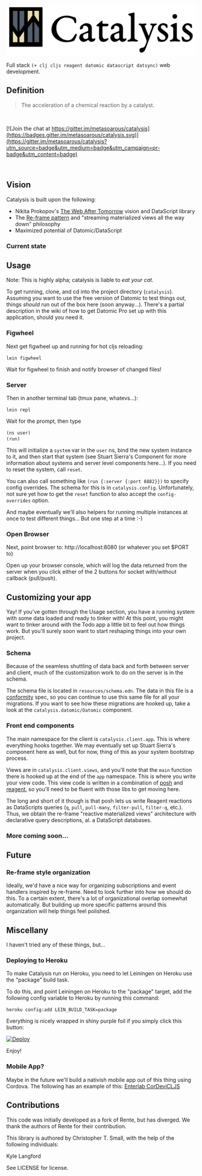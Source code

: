 
![Catalysis](catalysis.jpg)


Full stack `(+ clj cljs reagent datomic datascript datsync)` web development.


## Definition

> The acceleration of a chemical reaction by a catalyst.

<br/>

[![Join the chat at https://gitter.im/metasoarous/catalysis](https://badges.gitter.im/metasoarous/catalysis.svg)](https://gitter.im/metasoarous/catalysis?utm_source=badge&utm_medium=badge&utm_campaign=pr-badge&utm_content=badge)

<br/>


## Vision

Catalysis is built upon the following:

* Nikita Prokopov's [The Web After Tomorrow](http://tonsky.me/blog/the-web-after-tomorrow/) vision and DataScript library
* The [Re-frame pattern](https://github.com/Day8/re-frame) and "streaming materialized views all the way down" philosophy
* Maximized potential of Datomic/DataScript


### Current state



## Usage

Note: This is highly alpha; catalysis is liable to _eat your cat_.

To get running, clone, and cd into the project directory (`catalysis`).
Assuming you want to use the free version of Datomic to test things out, things _should_ run out of the box here (soon anyway...).
There's a partial description in the wiki of how to get Datomic Pro set up with this application, should you need it.


### Figwheel

Next get figwheel up and running for hot cljs reloading:

```
lein figwheel
```

Wait for figwheel to finish and notify browser of changed files!


### Server

Then in another terminal tab (tmux pane, whatevs...):

```
lein repl
```

Wait for the prompt, then type

```
(ns user)
(run)
```

This will initialize a `system` var in the `user` ns, bind the new system instance to it, and then start that system (see Stuart Sierra's Component for more information about systems and server level components here...).
If you need to reset the system, call `reset`.

You can also call something like `(run {:server {:port 8882}})` to specify config overrides.
The schema for this is in `catalysis.config`.
Unfortunately, not sure yet how to get the `reset` function to also accept the `config-overrides` option.

And maybe eventually we'll also helpers for running multiple instances at once to test different things...
But one step at a time :-)


### Open Browser

Next, point browser to:
http://localhost:8080 (or whatever you set $PORT to)

Open up your browser console, which will log the data returned from the server when you click either of the 2 buttons for socket with/without callback (pull/push).


## Customizing your app

Yay!
If you've gotten through the Usage section, you have a running system with some data loaded and ready to tinker with!
At this point, you might want to tinker around with the Todo app a little bit to feel out how things work.
But you'll surely soon want to start reshaping things into your own project.

### Schema

Because of the seamless shuttling of data back and forth between server and client, much of the customization work to do on the server is in the schema.

The schema file is located in `resources/schema.edn`.
The data in this file is a [conformity](https://github.com/rkneufeld/conformity) spec, so you can continue to use this same file for all your migrations.
If you want to see how these migrations are hooked up, take a look at the `catalysis.datomic/Datomic` component.


### Front end components

The main namespace for the client is `catalysis.client.app`.
This is where everything hooks together.
We may eventually set up Stuart Sierra's component here as well, but for now, thing of this as your system bootstrap process.

Views are in `catalysis.client.views`, and you'll note that the `main` function there is hooked up at the end of the `app` namespace.
This is where you write your view code.
This view code is written in a combination of [posh](https://github.com/mpdairy/posh) and [reagent](https://github.com/reagent-project/reagent), so you'll need to be fluent with those libs to get moving here.

The long and short of it though is that posh lets us write Reagent reactions as DataScripts queries (`q`, `pull`, `pull-many`, `filter-pull`, `filter-q`, etc.).
Thus, we obtain the re-frame "reactive materialized views" architecture with declarative query descriptions, al. a DataScript databases.


### More coming soon...


## Future

### Re-frame style organization

Ideally, we'd have a nice way for organizing subscriptions and event handlers inspired by re-frame.
Need to look further into how we should do this.
To a certain extent, there's a lot of organizational overlap somewhat automatically.
But building up more specific patterns around this organization will help things feel polished.


## Miscellany

I haven't tried any of these things, but...

### Deploying to Heroku

To make Catalysis run on Heroku, you need to let Leiningen on Heroku use the "package" build task.

To do this, and point Leiningen on Heroku to the "package" target, add the following config variable to Heroku by running this command:

```
heroku config:add LEIN_BUILD_TASK=package
```

Everything is nicely wrapped in shiny purple foil if you simply click this button:

[![Deploy](https://www.herokucdn.com/deploy/button.png)](https://heroku.com/deploy)

Enjoy!


### Mobile App?

Maybe in the future we'll build a nativish mobile app out of this thing using Cordova.
The following has an example of this: [Enterlab CorDeviCLJS](https://github.com/enterlab/cordevicljs)


## Contributions

This code was initially developed as a fork of Rente, but has diverged.
We thank the authors of Rente for their contribution.

This library is authored by Christopher T. Small, with the help of the following individuals:

Kyle Langford


See LICENSE for license.




